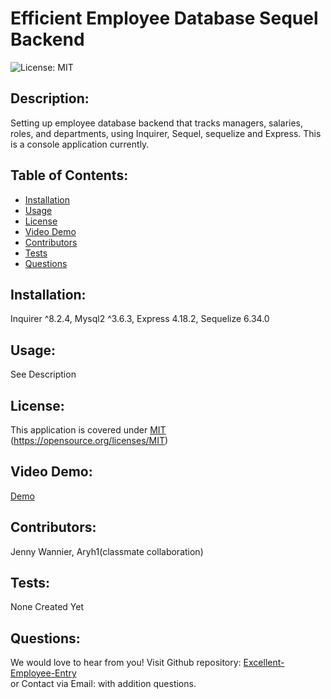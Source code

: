 #  Efficient Employee Database Sequel Backend

  ![License: MIT](https://img.shields.io/badge/License-MIT-yellow.svg)

  ## Description:
  
  Setting up employee database backend that tracks managers, salaries, roles, and departments, using Inquirer, Sequel, sequelize and Express.  This is a console application currently.

  ## Table of Contents:
  * [Installation](#installation)
  * [Usage](#usage)
  * [License](#license)
  * [Video Demo](#video-demo)
  * [Contributors](#contributors)
  * [Tests](#tests)
  * [Questions](#questions)
  
## Installation:

Inquirer ^8.2.4, Mysql2 ^3.6.3, Express 4.18.2, Sequelize 6.34.0

## Usage:

See Description

## License:

This application is covered under [MIT]((https://opensource.org/licenses/MIT))
(https://opensource.org/licenses/MIT)

## Video Demo:

[Demo](./assets/EmployeeTrack_Demo.mov)

## Contributors:

Jenny Wannier, Aryh1(classmate collaboration)

## Tests:

None Created Yet

## Questions:

We would love to hear from you! Visit Github repository: [Excellent-Employee-Entry](https://github.com/alathea23/Excellent-Employee-Entry.git)  
or Contact via Email: [](mailto:) with addition questions.

